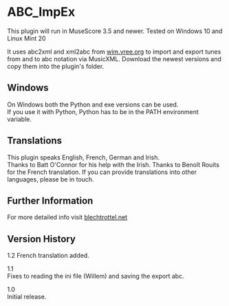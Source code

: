 # ABC_ImpEx

This plugin will run in MuseScore 3.5 and newer.
Tested on Windows 10 and Linux Mint 20

It uses abc2xml and xml2abc from [wim.vree.org](https://wim.vree.org/svgParse) to import and export tunes from and to abc notation via MusicXML. Download the newest versions and copy them into the plugin's folder.

## Windows
On Windows both the Python and exe versions can be used.  
If you use it with Python, Python has to be in the PATH environment variable.

## Translations
This plugin speaks English, French, German and Irish.  
Thanks to Batt O'Connor for his help with the Irish.
Thanks to Benoît Rouits for the French translation.
If you can provide translations into other languages, please be in touch.

## Further Information
For more detailed info visit [blechtrottel.net](http://blechtrottel.net/en/abc_impex.html)

## Version History
1.2
French translation added.

1.1  
Fixes to reading the ini file (Willem) and saving the export abc. 

1.0  
Initial release.
